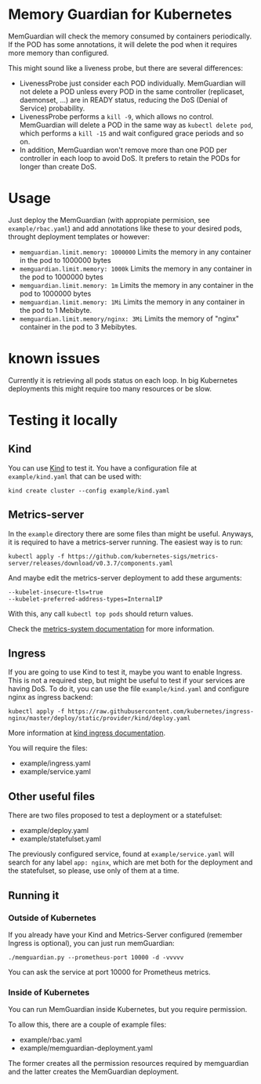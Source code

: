 # Memory Guardian for Kubernetes

MemGuardian will check the memory consumed by containers periodically. If the POD has some annotations, it will delete the pod when it requires more memory than configured.

This might sound like a liveness probe, but there are several differences:

- LivenessProbe just consider each POD individually. MemGuardian will not delete a POD unless every POD in the same controller (replicaset, daemonset, ...) are in READY status, reducing the DoS (Denial of Service) probability.
- LivenessProbe performs a `kill -9`, which allows no control. MemGuardian will delete a POD in the same way as `kubectl delete pod`, which performs a `kill -15` and wait configured grace periods and so on.
- In addition, MemGuardian won't remove more than one POD per controller in each loop to avoid DoS. It prefers to retain the PODs for longer than create DoS.

# Usage

Just deploy the MemGuardian (with appropiate permision, see `example/rbac.yaml`) and add annotations like these to your desired pods, throught deployment templates or however:
- `memguardian.limit.memory: 1000000` Limits the memory in any container in the pod to 1000000 bytes
- `memguardian.limit.memory: 1000k` Limits the memory in any container in the pod to 1000000 bytes
- `memguardian.limit.memory: 1m` Limits the memory in any container in the pod to 1000000 bytes
- `memguardian.limit.memory: 1Mi` Limits the memory in any container in the pod to 1 Mebibyte. 
- `memguardian.limit.memory/nginx: 3Mi` Limits the memory of "nginx" container in the pod to 3 Mebibytes. 

# known issues

Currently it is retrieving all pods status on each loop. In big Kubernetes deployments this might require too many resources or be slow.

# Testing it locally

## Kind

You can use [Kind](https://kind.sigs.k8s.io/) to test it. You have a configuration file at `example/kind.yaml` that can be used with:

```
kind create cluster --config example/kind.yaml
```

## Metrics-server

In the `example` directory there are some files than might be useful. Anyways, it is required to have a metrics-server running. The easiest way is to run:

```
kubectl apply -f https://github.com/kubernetes-sigs/metrics-server/releases/download/v0.3.7/components.yaml
```

And maybe edit the metrics-server deployment to add these arguments:

```
--kubelet-insecure-tls=true
--kubelet-preferred-address-types=InternalIP
```

With this, any call `kubectl top pods` should return values.

Check the [metrics-system documentation](https://github.com/kubernetes-sigs/metrics-server) for more information.


## Ingress

If you are going to use Kind to test it, maybe you want to enable Ingress. 
This is not a required step, but might be useful to test if your services are having DoS.
To do it, you can use the file `example/kind.yaml` and configure nginx as ingress backend:

```
kubectl apply -f https://raw.githubusercontent.com/kubernetes/ingress-nginx/master/deploy/static/provider/kind/deploy.yaml
```

More information at [kind ingress documentation](https://kind.sigs.k8s.io/docs/user/ingress/).

You will require the files:
- example/ingress.yaml
- example/service.yaml


## Other useful files

There are two files proposed to test a deployment or a statefulset:

- example/deploy.yaml
- example/statefulset.yaml

The previously configured service, found at `example/service.yaml` will search for any label `app: nginx`, which are met both for the deployment and the statefulset, so please, use only of them at a time.

## Running it

### Outside of Kubernetes

If you already have your Kind and Metrics-Server configured (remember Ingress is optional), you can just run memGuardian:

```
./memguardian.py --prometheus-port 10000 -d -vvvvv
```
You can ask the service at port 10000 for Prometheus metrics.

### Inside of Kubernetes

You can run MemGuardian inside Kubernetes, but you require permission.

To allow this, there are a couple of example files:

- example/rbac.yaml
- example/memguardian-deployment.yaml

The former creates all the permission resources required by memguardian and the latter creates the MemGuardian deployment.


